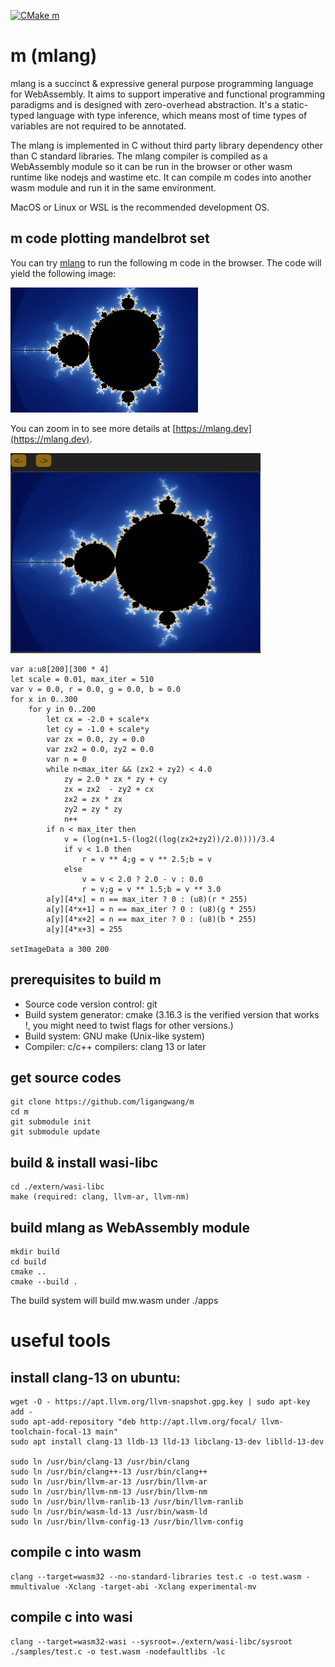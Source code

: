 [![CMake m](https://github.com/ligangwang/m/actions/workflows/cmake-m.yml/badge.svg)](https://github.com/ligangwang/m/actions/workflows/cmake-m.yml) 

# m (mlang)
mlang is a succinct & expressive general purpose programming language for WebAssembly. It aims to support imperative and functional programming paradigms and is designed with zero-overhead abstraction. It's a static-typed language with type inference, which means most of time types of variables are not required to be annotated. 

The mlang is implemented in C without third party library dependency other than C standard libraries. The mlang compiler is compiled as a WebAssembly module so it can be run in the browser or other wasm runtime like nodejs and wastime etc. It can compile m codes into another wasm module and run it in the same environment. 

MacOS or Linux or WSL is the recommended development OS.

## m code plotting mandelbrot set 
You can try [mlang](https://mlang.dev) to run the following m code in the browser.
The code will yield the following image:

![mandelbrot set](/mandelbrotset.png)

You can zoom in to see more details at [https://mlang.dev](https://mlang.dev).

<img src="mandelbrotset_demo.gif" width="400" height="320"/>

```
var a:u8[200][300 * 4]
let scale = 0.01, max_iter = 510
var v = 0.0, r = 0.0, g = 0.0, b = 0.0
for x in 0..300
    for y in 0..200
        let cx = -2.0 + scale*x
        let cy = -1.0 + scale*y
        var zx = 0.0, zy = 0.0
        var zx2 = 0.0, zy2 = 0.0
        var n = 0
        while n<max_iter && (zx2 + zy2) < 4.0
            zy = 2.0 * zx * zy + cy
            zx = zx2  - zy2 + cx
            zx2 = zx * zx
            zy2 = zy * zy
            n++
        if n < max_iter then
            v = (log(n+1.5-(log2((log(zx2+zy2))/2.0))))/3.4
            if v < 1.0 then 
                r = v ** 4;g = v ** 2.5;b = v
            else
                v = v < 2.0 ? 2.0 - v : 0.0
                r = v;g = v ** 1.5;b = v ** 3.0
        a[y][4*x] = n == max_iter ? 0 : (u8)(r * 255)
        a[y][4*x+1] = n == max_iter ? 0 : (u8)(g * 255)
        a[y][4*x+2] = n == max_iter ? 0 : (u8)(b * 255)
        a[y][4*x+3] = 255

setImageData a 300 200
```

## prerequisites to build m
* Source code version control: git
* Build system generator: cmake (3.16.3 is the verified version that works !, you might need to twist flags for other versions.)
* Build system: GNU make (Unix-like system)
* Compiler: c/c++ compilers: clang 13 or later

## get source codes
```
git clone https://github.com/ligangwang/m
cd m
git submodule init
git submodule update
```

## build & install wasi-libc
```
cd ./extern/wasi-libc
make (required: clang, llvm-ar, llvm-nm)
```

## build mlang as WebAssembly module
```
mkdir build
cd build
cmake ..
cmake --build .
```
The build system will build mw.wasm under ./apps


# useful tools
## install clang-13 on ubuntu:
```
wget -O - https://apt.llvm.org/llvm-snapshot.gpg.key | sudo apt-key add -
sudo apt-add-repository "deb http://apt.llvm.org/focal/ llvm-toolchain-focal-13 main"
sudo apt install clang-13 lldb-13 lld-13 libclang-13-dev liblld-13-dev

sudo ln /usr/bin/clang-13 /usr/bin/clang
sudo ln /usr/bin/clang++-13 /usr/bin/clang++
sudo ln /usr/bin/llvm-ar-13 /usr/bin/llvm-ar
sudo ln /usr/bin/llvm-nm-13 /usr/bin/llvm-nm
sudo ln /usr/bin/llvm-ranlib-13 /usr/bin/llvm-ranlib
sudo ln /usr/bin/wasm-ld-13 /usr/bin/wasm-ld
sudo ln /usr/bin/llvm-config-13 /usr/bin/llvm-config
```

## compile c into wasm
```
clang --target=wasm32 --no-standard-libraries test.c -o test.wasm -mmultivalue -Xclang -target-abi -Xclang experimental-mv
```

## compile c into wasi
```
clang --target=wasm32-wasi --sysroot=./extern/wasi-libc/sysroot ./samples/test.c -o test.wasm -nodefaultlibs -lc
```

